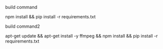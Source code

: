 build command 

npm install && pip install -r requirements.txt


build command2

apt-get update && apt-get install -y ffmpeg && npm install && pip install -r requirements.txt
